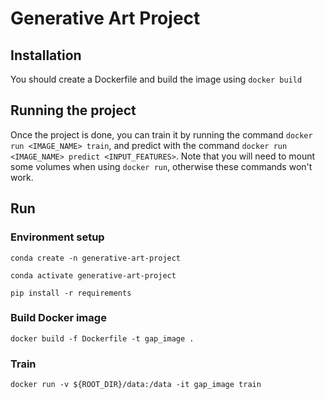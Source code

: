 # Generative Art Project

## Installation
You should create a Dockerfile and build the image using `docker build`
 
## Running the project
Once the project is done, you can train it by running the command `docker run <IMAGE_NAME> train`, and predict with the command `docker run <IMAGE_NAME> predict <INPUT_FEATURES>`. Note that you will need to mount some volumes when using `docker run`, otherwise these commands won't work.

## Run

### Environment setup

```
conda create -n generative-art-project
```

```
conda activate generative-art-project
```

```
pip install -r requirements
```


### Build Docker image

```
docker build -f Dockerfile -t gap_image .
```

### Train

```
docker run -v ${ROOT_DIR}/data:/data -it gap_image train
```
